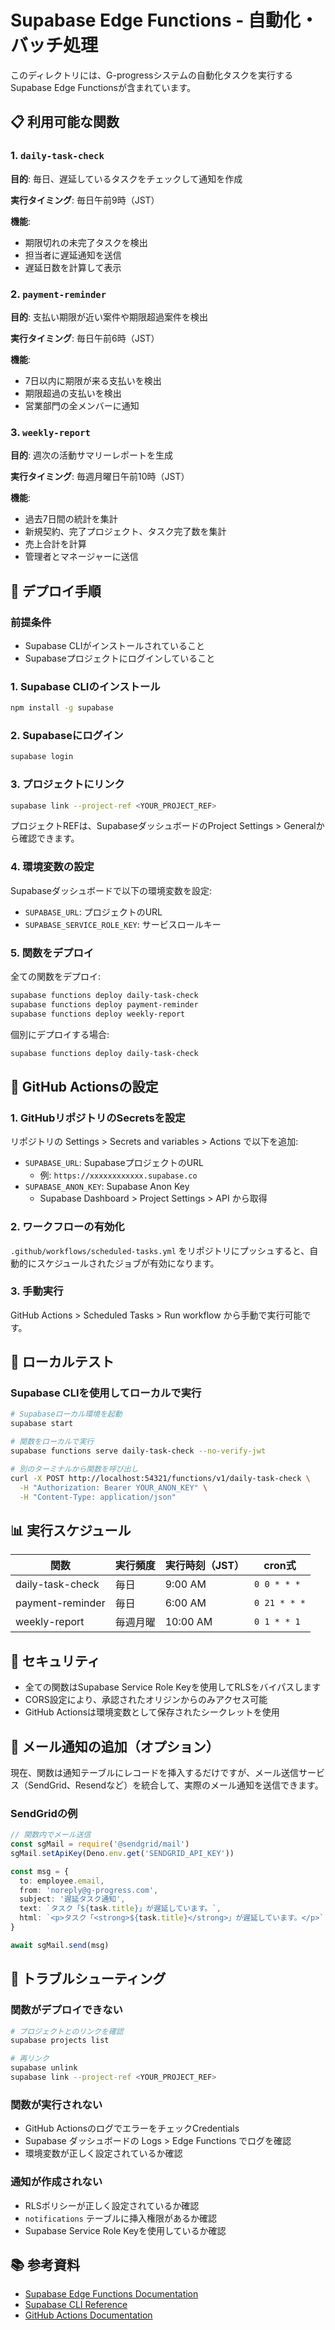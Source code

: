 # Supabase Edge Functions - 自動化・バッチ処理

このディレクトリには、G-progressシステムの自動化タスクを実行するSupabase Edge Functionsが含まれています。

## 📋 利用可能な関数

### 1. `daily-task-check`
**目的**: 毎日、遅延しているタスクをチェックして通知を作成

**実行タイミング**: 毎日午前9時（JST）

**機能**:
- 期限切れの未完了タスクを検出
- 担当者に遅延通知を送信
- 遅延日数を計算して表示

### 2. `payment-reminder`
**目的**: 支払い期限が近い案件や期限超過案件を検出

**実行タイミング**: 毎日午前6時（JST）

**機能**:
- 7日以内に期限が来る支払いを検出
- 期限超過の支払いを検出
- 営業部門の全メンバーに通知

### 3. `weekly-report`
**目的**: 週次の活動サマリーレポートを生成

**実行タイミング**: 毎週月曜日午前10時（JST）

**機能**:
- 過去7日間の統計を集計
- 新規契約、完了プロジェクト、タスク完了数を集計
- 売上合計を計算
- 管理者とマネージャーに送信

## 🚀 デプロイ手順

### 前提条件
- Supabase CLIがインストールされていること
- Supabaseプロジェクトにログインしていること

### 1. Supabase CLIのインストール

```bash
npm install -g supabase
```

### 2. Supabaseにログイン

```bash
supabase login
```

### 3. プロジェクトにリンク

```bash
supabase link --project-ref <YOUR_PROJECT_REF>
```

プロジェクトREFは、SupabaseダッシュボードのProject Settings > Generalから確認できます。

### 4. 環境変数の設定

Supabaseダッシュボードで以下の環境変数を設定:
- `SUPABASE_URL`: プロジェクトのURL
- `SUPABASE_SERVICE_ROLE_KEY`: サービスロールキー

### 5. 関数をデプロイ

全ての関数をデプロイ:
```bash
supabase functions deploy daily-task-check
supabase functions deploy payment-reminder
supabase functions deploy weekly-report
```

個別にデプロイする場合:
```bash
supabase functions deploy daily-task-check
```

## 🔧 GitHub Actionsの設定

### 1. GitHubリポジトリのSecretsを設定

リポジトリの Settings > Secrets and variables > Actions で以下を追加:

- `SUPABASE_URL`: SupabaseプロジェクトのURL
  - 例: `https://xxxxxxxxxxxx.supabase.co`
- `SUPABASE_ANON_KEY`: Supabase Anon Key
  - Supabase Dashboard > Project Settings > API から取得

### 2. ワークフローの有効化

`.github/workflows/scheduled-tasks.yml` をリポジトリにプッシュすると、自動的にスケジュールされたジョブが有効になります。

### 3. 手動実行

GitHub Actions > Scheduled Tasks > Run workflow から手動で実行可能です。

## 🧪 ローカルテスト

### Supabase CLIを使用してローカルで実行

```bash
# Supabaseローカル環境を起動
supabase start

# 関数をローカルで実行
supabase functions serve daily-task-check --no-verify-jwt

# 別のターミナルから関数を呼び出し
curl -X POST http://localhost:54321/functions/v1/daily-task-check \
  -H "Authorization: Bearer YOUR_ANON_KEY" \
  -H "Content-Type: application/json"
```

## 📊 実行スケジュール

| 関数 | 実行頻度 | 実行時刻（JST） | cron式 |
|------|---------|----------------|--------|
| daily-task-check | 毎日 | 9:00 AM | `0 0 * * *` |
| payment-reminder | 毎日 | 6:00 AM | `0 21 * * *` |
| weekly-report | 毎週月曜 | 10:00 AM | `0 1 * * 1` |

## 🔐 セキュリティ

- 全ての関数はSupabase Service Role Keyを使用してRLSをバイパスします
- CORS設定により、承認されたオリジンからのみアクセス可能
- GitHub Actionsは環境変数として保存されたシークレットを使用

## 📧 メール通知の追加（オプション）

現在、関数は通知テーブルにレコードを挿入するだけですが、メール送信サービス（SendGrid、Resendなど）を統合して、実際のメール通知を送信できます。

### SendGridの例

```typescript
// 関数内でメール送信
const sgMail = require('@sendgrid/mail')
sgMail.setApiKey(Deno.env.get('SENDGRID_API_KEY'))

const msg = {
  to: employee.email,
  from: 'noreply@g-progress.com',
  subject: '遅延タスク通知',
  text: `タスク「${task.title}」が遅延しています。`,
  html: `<p>タスク「<strong>${task.title}</strong>」が遅延しています。</p>`
}

await sgMail.send(msg)
```

## 🐛 トラブルシューティング

### 関数がデプロイできない

```bash
# プロジェクトとのリンクを確認
supabase projects list

# 再リンク
supabase unlink
supabase link --project-ref <YOUR_PROJECT_REF>
```

### 関数が実行されない

- GitHub ActionsのログでエラーをチェックCredentials
- Supabase ダッシュボードの Logs > Edge Functions でログを確認
- 環境変数が正しく設定されているか確認

### 通知が作成されない

- RLSポリシーが正しく設定されているか確認
- `notifications` テーブルに挿入権限があるか確認
- Supabase Service Role Keyを使用しているか確認

## 📚 参考資料

- [Supabase Edge Functions Documentation](https://supabase.com/docs/guides/functions)
- [Supabase CLI Reference](https://supabase.com/docs/reference/cli/introduction)
- [GitHub Actions Documentation](https://docs.github.com/en/actions)
